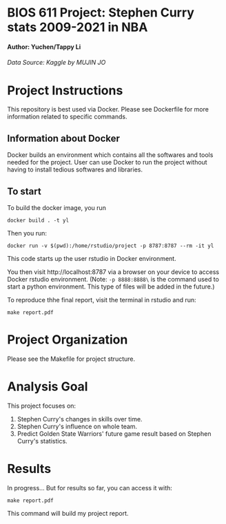 BIOS 611 Project: Stephen Curry stats 2009-2021 in NBA
======================================================
#### Author: Yuchen/Tappy Li 
###### Data Source: Kaggle by MUJIN JO

Project Instructions
====================

This repository is best used via Docker. 
Please see Dockerfile for more information related to specific commands.

Information about Docker
------------------------

Docker builds an environment which
contains all the softwares and tools needed for the project. 
User can use Docker to run the project without having to install tedious softwares and libraries.

To start
------------------

To build the docker image, you run

```
docker build . -t yl
```

Then you run:

```
docker run -v $(pwd):/home/rstudio/project -p 8787:8787 --rm -it yl
```

This code starts up the user rstudio in Docker environment.

You then visit http://localhost:8787 via a browser on your device to
access Docker rstudio environment. (Note: `-p 8888:8888\` is the command used to start a python environment. 
This type of files will be added in the future.)

To reproduce thhe final report, visit the terminal in rstudio and run:

```
make report.pdf
```

Project Organization
====================

Please see the Makefile for project structure.


Analysis Goal
===============
This project focuses on:
1. Stephen Curry's changes in skills over time.
2. Stephen Curry's influence on whole team.
3. Predict Golden State Warriors' future game result based on Stephen Curry's statistics.

Results
=======

In progress... 
But for results so far, you can access it with:

```
make report.pdf
```
This command will build my project report.

